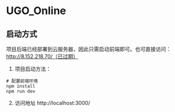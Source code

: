 # UGO_Online



## 启动方式

项目后端已经部署到云服务器，因此只需启动前端即可。也可直接访问：http://8.152.218.70/（已过期）

1. 项目启动方法：

```shell
# 配置前端环境
npm install
npm run dev
```

2. 访问地址 http://localhost:3000/
